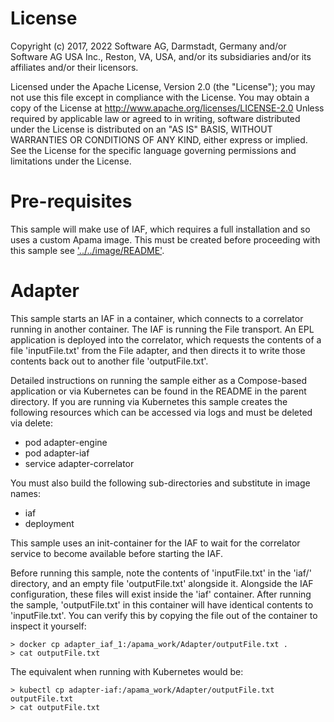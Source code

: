 License
=======
Copyright (c) 2017, 2022 Software AG, Darmstadt, Germany and/or Software AG USA Inc., Reston, VA, USA, and/or its subsidiaries and/or its affiliates and/or their licensors.

Licensed under the Apache License, Version 2.0 (the "License"); you may not use this
file except in compliance with the License. You may obtain a copy of the License at
http://www.apache.org/licenses/LICENSE-2.0
Unless required by applicable law or agreed to in writing, software distributed under the
License is distributed on an "AS IS" BASIS, WITHOUT WARRANTIES OR CONDITIONS OF ANY KIND,
either express or implied. 
See the License for the specific language governing permissions and limitations under the License.

Pre-requisites
=======

This sample will make use of IAF, which requires a full installation and so uses a custom Apama image.
This must be created before proceeding with this sample see ['../../image/README'](../../image/README.md).

Adapter
=======
This sample starts an IAF in a container, which connects to a correlator
running in another container. The IAF is running the File transport. An EPL
application is deployed into the correlator, which requests the contents of
a file 'inputFile.txt' from the File adapter, and then directs it to write
those contents back out to another file 'outputFile.txt'.

Detailed instructions on running the sample either as a Compose-based
application or via Kubernetes can be found in the README in the parent
directory. If you are running via Kubernetes this sample creates the following
resources which can be accessed via logs and must be deleted via delete:

* pod adapter-engine
* pod adapter-iaf
* service adapter-correlator

You must also build the following sub-directories and substitute in image names:

* iaf
* deployment

This sample uses an init-container for the IAF to wait for the correlator service 
to become available before starting the IAF.

Before running this sample, note the contents of 'inputFile.txt' in the 'iaf/'
directory, and an empty file 'outputFile.txt' alongside it. Alongside the IAF
configuration, these files will exist inside the 'iaf' container. After
running the sample, 'outputFile.txt' in this container will have identical
contents to 'inputFile.txt'. You can verify this by copying the file out of
the container to inspect it yourself:

    > docker cp adapter_iaf_1:/apama_work/Adapter/outputFile.txt .
    > cat outputFile.txt

The equivalent when running with Kubernetes would be:

    > kubectl cp adapter-iaf:/apama_work/Adapter/outputFile.txt outputFile.txt
    > cat outputFile.txt

